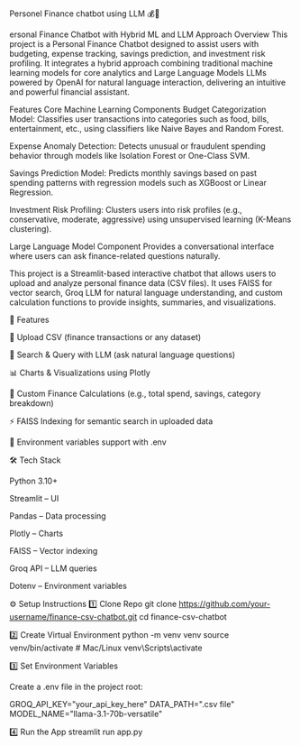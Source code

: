 Personel Finance chatbot using LLM 💰🤖

ersonal Finance Chatbot with Hybrid ML and LLM Approach Overview This project is a Personal Finance Chatbot designed to assist users with budgeting, expense tracking, savings prediction, and investment risk profiling. It integrates a hybrid approach combining traditional machine learning models  for core analytics and Large Language Models LLMs powered by OpenAI for natural language interaction, delivering an intuitive and powerful financial assistant.

Features Core Machine Learning Components  Budget Categorization Model: Classifies user transactions into categories such as food, bills, entertainment, etc., using classifiers like Naive Bayes and Random Forest.

Expense Anomaly Detection: Detects unusual or fraudulent spending behavior through models like Isolation Forest or One-Class SVM.

Savings Prediction Model: Predicts monthly savings based on past spending patterns with regression models such as XGBoost or Linear Regression.

Investment Risk Profiling: Clusters users into risk profiles (e.g., conservative, moderate, aggressive) using unsupervised learning (K-Means clustering).

Large Language Model Component  Provides a conversational interface where users can ask finance-related questions naturally.

This project is a Streamlit-based interactive chatbot that allows users to upload and analyze personal finance data (CSV files). It uses FAISS for vector search, Groq LLM for natural language understanding, and custom calculation functions to provide insights, summaries, and visualizations.

🚀 Features

📂 Upload CSV (finance transactions or any dataset)

🔎 Search & Query with LLM (ask natural language questions)

📊 Charts & Visualizations using Plotly

🧮 Custom Finance Calculations (e.g., total spend, savings, category breakdown)

⚡ FAISS Indexing for semantic search in uploaded data

🔑 Environment variables support with .env

🛠️ Tech Stack

Python 3.10+

Streamlit – UI

Pandas – Data processing

Plotly – Charts

FAISS – Vector indexing

Groq API – LLM queries

Dotenv – Environment variables



⚙️ Setup Instructions
1️⃣ Clone Repo
git clone https://github.com/your-username/finance-csv-chatbot.git
cd finance-csv-chatbot

2️⃣ Create Virtual Environment
python -m venv venv
source venv/bin/activate    # Mac/Linux
venv\Scripts\activate 

3️⃣ Set Environment Variables

Create a .env file in the project root:

GROQ_API_KEY="your_api_key_here"
DATA_PATH=".csv file"
MODEL_NAME="llama-3.1-70b-versatile"

4️⃣ Run the App
streamlit run app.py